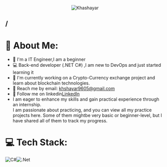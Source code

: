 <p align="center">
    <img src="https://readme-typing-svg.demolab.com?font=Fira+Code&pause=1000&center=true&vCenter=true&multiline=true&width=435&height=100&lines=Im+Khashayar+;Backend+Developer;+I+am+a+DevOps+Enthusiast" alt="Khashayar" />
</p>
<h2>/</h2>

# 💫 About Me:
- 💎 I'm a IT Engineer,I am a beginner
- 💻 Back-end developer (.NET C#) ,I am new to DevOps and just started learning it
- 🔭 I'm currently working on a Crypto-Currency exchange project and learn about blockchain technologies.
- 📧 Reach me by email: khshayar9605@gmail.com
- 🔗 Follow me on linkedin[LinkedIn](https://www.linkedin.com/in/khshayar/)
- I am eager to enhance my skills and gain practical experience through an internship. <br>I am passionate about practicing, and you can view all my practice projects here. Some of them mightbe very basic or beginner-level, but I have shared all of them to track my progress.

# 💻 Tech Stack:
![C#](https://img.shields.io/badge/c%23-%23239120.svg?style=for-the-badge&logo=c-sharp&logoColor=white)![.Net](https://img.shields.io/badge/.NET-5C2D91?style=for-the-badge&logo=.net&logoColor=white)
